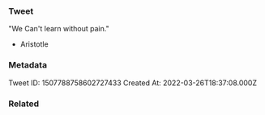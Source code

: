 ### Tweet
"We Can't learn without pain."

- Aristotle

### Metadata
Tweet ID: 1507788758602727433
Created At: 2022-03-26T18:37:08.000Z

### Related

